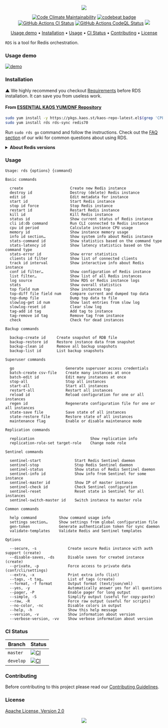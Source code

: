 <p align="center"><a href="#readme"><img src="https://gh.kaos.st/rds.svg"/></a></p>

<p align="center">
  <a href="https://kaos.sh/l/rds"><img src="https://kaos.sh/l/b1568323e77e3a605a24.svg" alt="Code Climate Maintainability" /></a>
  <a href="https://kaos.sh/b/rds"><img src="https://kaos.sh/b/b9119bdd-79a1-46e8-8f31-238843410ad8.svg" alt="codebeat badge" /></a>
  <a href="https://kaos.sh/w/rds/ci"><img src="https://kaos.sh/w/rds/ci.svg" alt="GitHub Actions CI Status" /></a>
  <a href="https://kaos.sh/w/rds/codeql"><img src="https://kaos.sh/w/rds/codeql.svg" alt="GitHub Actions CodeQL Status" /></a>
  <a href="#license"><img src="https://gh.kaos.st/apache2.svg"></a>
</p>

<p align="center"><a href="#usage-demo">Usage demo</a> • <a href="#installation">Installation</a> • <a href="#usage">Usage</a> • <a href="#ci-status">CI Status</a> • <a href="#contributing">Contributing</a> • <a href="#license">License</a></p>

`RDS` is a tool for Redis orchestration.

### Usage demo

[![demo](https://gh.kaos.st/rds-100a.gif)](#usage-demo)

### Installation

▲ We highly recommend you checkout [Requirements](https://github.com/essentialkaos/rds/wiki/Requirements) before RDS installation. It can save you from useless work.

#### From [ESSENTIAL KAOS YUM/DNF Repository](https://pkgs.kaos.st)

```bash
sudo yum install -y https://pkgs.kaos.st/kaos-repo-latest.el$(grep 'CPE_NAME' /etc/os-release | tr -d '"' | cut -d':' -f5).noarch.rpm
sudo yum install rds rds-sync redis70
```

Run `sudo rds go` command and follow the instructions. Check out the [FAQ section](https://kaos.sh/rds/w/FAQ) of our wiki for common questions about using RDS.

<details><summary><b>About Redis versions</b></summary><p>

RDS supports the next versions of Redis and Sentinel:

* `6.0.x`
* `6.2.x`
* `7.0.x` **← ʀᴇᴄᴏᴍᴍᴇɴᴅᴇᴅ**
* `7.2.x`

RDS packages do not have Redis as a dependency, so you can install it from any source (_package, sources, prebuilt binaries…_).

[ESSENTIAL KAOS YUM/DNF Repository](https://pkgs.kaos.st) provides pinned (_pinned to a specific version, for example, 7.0.x_) and unpinned versions of the Redis package:

* `redis`
* `redis60`
* `redis62`
* `redis70` **← ʀᴇᴄᴏᴍᴍᴇɴᴅᴇᴅ**
* `redis72`

</p></details>

### Usage

```
Usage: rds {options} {command}

Basic commands

  create                     Create new Redis instance
  destroy id                 Destroy (delete) Redis instance
  edit id                    Edit metadata for instance
  start id                   Start Redis instance
  stop id force              Stop Redis instance
  restart id                 Restart Redis instance
  kill id                    Kill Redis instance
  status id                  Show current status of Redis instance
  cli id:db command          Run CLI connected to Redis instance
  cpu id period              Calculate instance CPU usage
  memory id                  Show instance memory usage
  info id section…           Show system info about Redis instance
  stats-command id           Show statistics based on the command type
  stats-latency id           Show latency statistics based on the command type
  stats-error id             Show error statistics
  clients id filter          Show list of connected clients
  track id interval          Show interactive info about Redis instance
  conf id filter…            Show configuration of Redis instance
  list filter…               Show list of all Redis instances
  log source                 Show RDS or Redis instance logs
  stats                      Show overall statistics
  top field num              Show instances top
  top-diff file field num    Compare current and dumped top data
  top-dump file              Dump top data to file
  slowlog-get id num         Show last entries from slow log
  slowlog-reset id           Clear slow log
  tag-add id tag             Add tag to instance
  tag-remove id tag          Remove tag from instance
  check                      Check for dead instances

Backup commands

  backup-create id     Create snapshot of RDB file
  backup-restore id    Restore instance data from snapshot
  backup-clean id      Remove all backup snapshots
  backup-list id       List backup snapshots

Superuser commands

  go                       Generate superuser access credentials
  batch-create csv-file    Create many instances at once
  batch-edit id            Edit many instances at once
  stop-all                 Stop all instances
  start-all                Start all instances
  restart-all              Restart all instances
  reload id                Reload configuration for one or all instances
  regen id                 Regenerate configuration file for one or all instances
  state-save file          Save state of all instances
  state-restore file       Restore state of all instances
  maintenance flag         Enable or disable maintenance mode

Replication commands

  replication                         Show replication info
  replication-role-set target-role    Change node role

Sentinel commands

  sentinel-start               Start Redis Sentinel daemon
  sentinel-stop                Stop Redis Sentinel daemon
  sentinel-status              Show status of Redis Sentinel daemon
  sentinel-info id             Show info from Sentinel for some instance
  sentinel-master id           Show IP of master instance
  sentinel-check id            Check Sentinel configuration
  sentinel-reset               Reset state in Sentinel for all instances
  sentinel-switch-master id    Switch instance to master role

Common commands

  help command          Show command usage info
  settings section…     Show settings from global configuration file
  gen-token             Generate authentication token for sync daemon
  validate-templates    Validate Redis and Sentinel templates

Options

  --secure, -s              Create secure Redis instance with auth support (create)
  --disable-saves, -ds      Disable saves for created instance (create)
  --private, -p             Force access to private data (conf/cli/settings)
  --extra, -x               Print extra info (list)
  --tags, -t tag…           List of tags (create)
  --format, -f format       Output format (text/json/xml)
  --yes, -y                 Automatically answer yes for all questions
  --pager, -P               Enable pager for long output
  --simple, -S              Simplify output (useful for copy-paste)
  --raw, -R                 Force raw output (useful for scripts)
  --no-color, -nc           Disable colors in output
  --help, -h                Show this help message
  --version, -v             Show information about version
  --verbose-version, -vv    Show verbose information about version
```

### CI Status

| Branch | Status |
|--------|--------|
| `master` | [![CI](https://kaos.sh/w/rds/ci.svg?branch=master)](https://kaos.sh/w/rds/ci?query=branch:master) |
| `develop` | [![CI](https://kaos.sh/w/rds/ci.svg?branch=develop)](https://kaos.sh/w/rds/ci?query=branch:develop) |

### Contributing

Before contributing to this project please read our [Contributing Guidelines](https://github.com/essentialkaos/contributing-guidelines#contributing-guidelines).

### License

[Apache License, Version 2.0](https://www.apache.org/licenses/LICENSE-2.0)

<p align="center"><a href="https://essentialkaos.com"><img src="https://gh.kaos.st/ekgh.svg"/></a></p>
